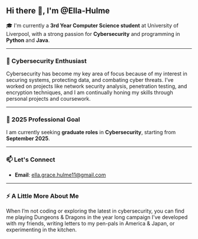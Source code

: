 ## Hi there 👋, I'm @Ella-Hulme

🎓 I'm currently a **3rd Year Computer Science student** at University of Liverpool, with a strong passion for **Cybersecurity** and programming in **Python** and **Java**. 

---

### 🔐 Cybersecurity Enthusiast
Cybersecurity has become my key area of focus because of my interest in securing systems, protecting data, and combating cyber threats. I’ve worked on projects like network security analysis, penetration testing, and encryption techniques, and I am continually honing my skills through personal projects and coursework.

---

### 🎯 2025 Professional Goal
I am currently seeking **graduate roles** in **Cybersecurity**, starting from **September 2025**. 

---

### 📫 Let's Connect
- **Email**: ella.grace.hulme11@gmail.com

---

### ⚡ A Little More About Me
When I’m not coding or exploring the latest in cybersecurity, you can find me playing Dungeons & Dragons in the year long campaign I've developed with my friends, writing letters to my pen-pals in America & Japan, or experimenting in the kitchen.

<!---
Ella-Hulme/Ella-Hulme is a ✨ special ✨ repository because its `README.md` (this file) appears on your GitHub profile.
You can click the Preview link to take a look at your changes.
--->
